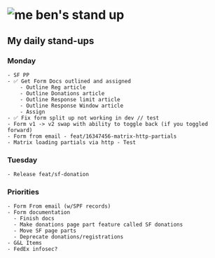 # ![me](https://avatars2.githubusercontent.com/u/5232044?s=50&v=4) ben's stand up

## My daily stand-ups
    
### Monday
    
    - SF PP 
    - ✅ Get Form Docs outlined and assigned
        - Outline Reg article
        - Outline Donations article
        - Outline Response limit article
        - Outline Response Window article
        - Assign
    - ✅ Fix form split up not working in dev // test
    - Form v1 -> v2 swap with ability to toggle back (if you toggled forward)
    - Form from email - feat/16347456-matrix-http-partials
    - Matrix loading partials via http - Test
    
    
### Tuesday

    - Release feat/sf-donation
    

### Priorities 
   
    - Form From email (w/SPF records)
    - Form documentation
      - Finish docs
      - Make donations page part feature called SF donations
      - Move SF page parts
      - Deprecate donations/registrations
    - G&L Items
    - FedEx infosec?
      

